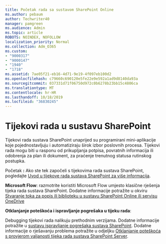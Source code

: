 ```yaml
---
title: Početak rada sa sustavom SharePoint Online
ms.author: pebaum
author: Techwriter40
manager: pamgreen
ms.audience: Admin
ms.topic: article
ROBOTS: NOINDEX, NOFOLLOW
localization_priority: Normal
ms.collection: Adm_O365
ms.custom:
- "9000317"
- "9000147"
- "1940"
- "1718"
ms.assetid: 7ae05f21-eb16-4d71-9e19-4f097eb100d2
ms.openlocfilehash: c79660c690120e5fe22e9e592a1ad9d8140da93a
ms.sourcegitcommit: 037331d71f06750d972c0b6278b23bb15c4806ca
ms.translationtype: MT
ms.contentlocale: hr-HR
ms.lasthandoff: 10/18/2019
ms.locfileid: "36830245"
---
```

# <a name="workflows-in-sharepoint"></a>Tijekovi rada u sustavu SharePoint

Tijekovi rada sustava SharePoint unaprijed su programirani mini-aplikacije koje pojednostavljuju i automatiziraju širok izbor poslovnih procesa. Tijekovi rada mogu biti u rasponu od prikupljanja potpisa, povratnih informacija ili odobrenja za plan ili dokument, za praćenje trenutnog statusa rutinskog postupka.

Početak **:** Ako ste tek započeli s tijekovima rada sustava SharePoint, pogledajte [Uvod u tijekove rada sustava SharePoint za više informacija](https://support.office.com/article/introduction-to-sharepoint-workflow-07982276-54e8-4e17-8699-5056eff4d9e3).

**Microsoft Flow**: razmotrite koristiti Microsoft Flow umjesto klasične rješenja tijeka rada sustava SharePoint. Dodatne informacije potražite u okviru [Stvaranje toka za popis ili biblioteku u sustavu SharePoint Online ili servisu OneDrive](https://support.office.com/article/create-a-flow-for-a-list-or-library-in-sharepoint-online-or-onedrive-for-business-a9c3e03b-0654-46af-a254-20252e580d01)

**Otklanjanje poteškoća i ispravljanje pogrešaka u tijeku rada**:

Debugging tijekovi rada nalikuju prethodnim verzijama. Dodatne informacije potražite u [sustavu ispravljanje pogrešaka sustava SharePoint](https://docs.microsoft.com/sharepoint/dev/general-development/debugging-sharepoint-server-workflows). Dodatne informacije o rješavanju problema potražite u odjeljku [Otklanjanje poteškoća s provjerom valjanosti tijeka rada sustava SharePoint Server](https://docs.microsoft.com/sharepoint/dev/general-development/troubleshooting-sharepoint-server-workflow-validation-errors-in-visio).

